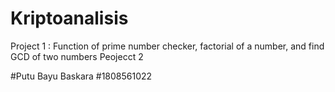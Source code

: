 # Kriptoanalisis

Project 1 : Function of prime number checker, factorial of a number, and find GCD of two numbers
Peojecct 2

#Putu Bayu Baskara
#1808561022
